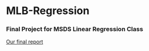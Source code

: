 # MLB-Regression
### Final Project for MSDS Linear Regression Class

[Our final report](Regression_Final_Project.pdf)
